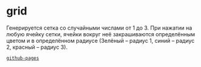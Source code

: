 # grid
Генерируется сетка со случайными числами от 1 до 3. При нажатии на любую ячейку сетки, ячейки вокруг неё закрашиваются определённым цветом и в определённом радиусе (Зелёный – радиус 1, синий – радиус 2, красный – радиус 3).

[`github-pages`](https://neirokin.github.io/grid/)
